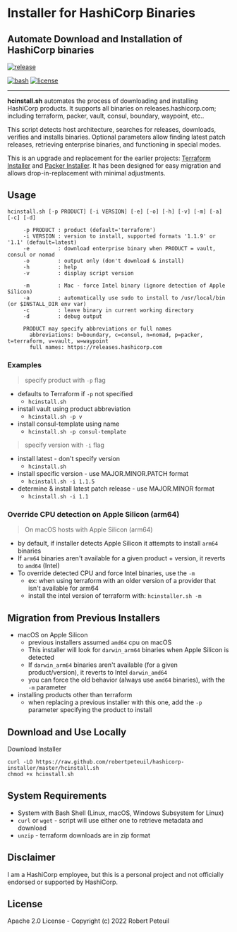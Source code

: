 # Installer for HashiCorp Binaries

## Automate Download and Installation of HashiCorp binaries

[![release](https://img.shields.io/github/release/robertpeteuil/hashicorp-installer?colorB=2067b8)](https://github.com/robertpeteuil/hashicorp-installer)
<!-- [![release](https://img.shields.io/badge/release-1.0.0--beta.2-2067b8)](https://github.com/robertpeteuil/hashicorp-installer) -->
[![bash](https://img.shields.io/badge/language-bash-89e051.svg?style=flat-square)](https://github.com/robertpeteuil/hashicorp-installer)
[![license](https://img.shields.io/github/license/robertpeteuil/hashicorp-installer?colorB=2067b8)](https://github.com/robertpeteuil/hashicorp-installer)

---

**hcinstall.sh** automates the process of downloading and installing HashiCorp products.  It supports all binaries on releases.hashicorp.com; including terraform, packer, vault, consul, boundary, waypoint, etc..

This script detects host architecture, searches for releases, downloads, verifies and installs binaries.  Optional parameters allow finding latest patch releases, retrieving enterprise binaries, and functioning in special modes.

This is an upgrade and replacement for the earlier projects: [Terraform Installer](https://github.com/robertpeteuil/terraform-installer) and [Packer Installer](https://github.com/robertpeteuil/packer-installer).  It has been designed for easy migration and allows drop-in-replacement with minimal adjustments.

## Usage

```text
hcinstall.sh [-p PRODUCT] [-i VERSION] [-e] [-o] [-h] [-v] [-m] [-a] [-c] [-d]

     -p PRODUCT : product (default='terraform')
     -i VERSION : version to install, supported formats '1.1.9' or '1.1' (default=latest)
     -e         : download enterprise binary when PRODUCT = vault, consul or nomad
     -o         : output only (don't download & install)
     -h         : help
     -v         : display script version

     -m         : Mac - force Intel binary (ignore detection of Apple Silicon)
     -a         : automatically use sudo to install to /usr/local/bin (or $INSTALL_DIR env var)
     -c         : leave binary in current working directory
     -d         : debug output

     PRODUCT may specify abbreviations or full names
       abbreviations: b=boundary, c=consul, n=nomad, p=packer, t=terraform, v=vault, w=waypoint
       full names: https://releases.hashicorp.com
```

### Examples

> specify product with `-p` flag

- defaults to Terraform if `-p` not specified
  - `hcinstall.sh`
- install vault using product abbreviation
  - `hcinstall.sh -p v`
- install consul-template using name
  - `hcinstall.sh -p consul-template`

> specify version with `-i` flag

- install latest - don't specify version
  - `hcinstall.sh`
- install specific version - use MAJOR.MINOR.PATCH format
  - `hcinstall.sh -i 1.1.5`
- determine & install latest patch release - use MAJOR.MINOR format
  - `hcinstall.sh -i 1.1`

### Override CPU detection on Apple Silicon (arm64)

> On macOS hosts with Apple Silicon (arm64)

- by default, if installer detects Apple Silicon it attempts to install `arm64` binaries
- If `arm64` binaries aren't available for a given product + version, it reverts to `amd64` (Intel)
- To override detected CPU and force Intel binaries, use the `-m`
  - ex: when using terraform with an older version of a provider that isn't available for arm64
  - install the intel version of terraform with: `hcinstaller.sh -m`

## Migration from Previous Installers

- macOS on Apple Silicon
  - previous installers assumed `amd64` cpu on macOS
  - This installer will look for `darwin_arm64` binaries when Apple Silicon is detected
  - If `darwin_arm64` binaries aren't available (for a given product/version), it reverts to Intel `darwin_amd64`
  - you can force the old behavior (always use `amd64` binaries), with the `-m` parameter
- installing products other than terraform
  - when replacing a previous installer with this one, add the `-p` parameter specifying the product to install

## Download and Use Locally

Download Installer

``` shell
curl -LO https://raw.github.com/robertpeteuil/hashicorp-installer/master/hcinstall.sh
chmod +x hcinstall.sh
```

## System Requirements

- System with Bash Shell (Linux, macOS, Windows Subsystem for Linux)
- `curl` or `wget` - script will use either one to retrieve metadata and download
- `unzip` - terraform downloads are in zip format

## Disclaimer

I am a HashiCorp employee, but this is a personal project and not officially endorsed or supported by HashiCorp.

## License

Apache 2.0 License - Copyright (c) 2022    Robert Peteuil
